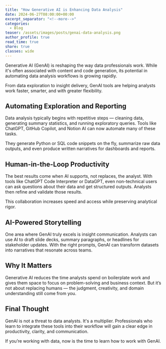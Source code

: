 ```yaml
---
title: "How Generative AI is Enhancing Data Analysis"
date: 2024-06-27T08:00:00+00:00
excerpt_separator: "<!--more-->"
categories:
  - Blog
teaser: /assets/images/posts/genai-data-analysis.png
author_profile: true
read_time: true
share: true
classes: wide
---
```


Generative AI (GenAI) is reshaping the way data professionals work. While it's often associated with content and code generation, its potential in automating data analysis workflows is growing rapidly.  

From data exploration to insight delivery, GenAI tools are helping analysts work faster, smarter, and with greater flexibility.

<!--more-->

## Automating Exploration and Reporting

Data analysis typically begins with repetitive steps — cleaning data, generating summary statistics, and running exploratory queries. Tools like ChatGPT, GitHub Copilot, and Notion AI can now automate many of these tasks.  

They generate Python or SQL code snippets on the fly, summarize raw data outputs, and even produce written narratives for dashboards and reports.

## Human-in-the-Loop Productivity

The best results come when AI supports, not replaces, the analyst. With tools like ChatGPT Code Interpreter or DataGPT, even non-technical users can ask questions about their data and get structured outputs. Analysts then refine and validate those results.  

This collaboration increases speed and access while preserving analytical rigor.

## AI-Powered Storytelling

One area where GenAI truly excels is insight communication. Analysts can use AI to draft slide decks, summary paragraphs, or headlines for stakeholder updates. With the right prompts, GenAI can transform datasets into narratives that resonate across teams.

## Why It Matters

Generative AI reduces the time analysts spend on boilerplate work and gives them space to focus on problem-solving and business context. But it’s not about replacing humans — the judgment, creativity, and domain understanding still come from you.

## Final Thought

GenAI is not a threat to data analysts. It's a multiplier. Professionals who learn to integrate these tools into their workflow will gain a clear edge in productivity, clarity, and communication.

If you’re working with data, now is the time to learn how to work with GenAI.
